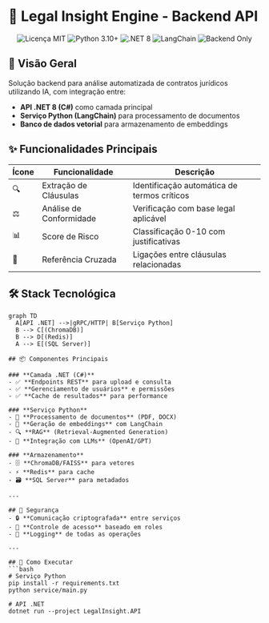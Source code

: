 # 🧠 Legal Insight Engine - Backend API

<div align="center">
  <img src="https://img.shields.io/badge/Licença-MIT-blue" alt="Licença MIT">
  <img src="https://img.shields.io/badge/Python-3.10%2B-yellow" alt="Python 3.10+">
  <img src="https://img.shields.io/badge/.NET-8.0-purple" alt=".NET 8">
  <img src="https://img.shields.io/badge/LangChain-0.1%2B-orange" alt="LangChain">
  <img src="https://img.shields.io/badge/Backend-Only-green" alt="Backend Only">
</div>

## 📌 Visão Geral
Solução backend para análise automatizada de contratos jurídicos utilizando IA, com integração entre:
- **API .NET 8 (C#)** como camada principal
- **Serviço Python (LangChain)** para processamento de documentos
- **Banco de dados vetorial** para armazenamento de embeddings

## ✨ Funcionalidades Principais
| Ícone | Funcionalidade               | Descrição                                  |
|-------|-----------------------------|--------------------------------------------|
| 🔍    | Extração de Cláusulas       | Identificação automática de termos críticos|
| ⚖️    | Análise de Conformidade     | Verificação com base legal aplicável       |
| 📊    | Score de Risco              | Classificação 0-10 com justificativas      |
| 🔗    | Referência Cruzada          | Ligações entre cláusulas relacionadas      |

## 🛠 Stack Tecnológica
```mermaid
graph TD
  A[API .NET] -->|gRPC/HTTP| B[Serviço Python]
  B --> C[(ChromaDB)]
  B --> D[(Redis)]
  A --> E[(SQL Server)]

## 📦 Componentes Principais

### **Camada .NET (C#)**
- ✅ **Endpoints REST** para upload e consulta  
- ✅ **Gerenciamento de usuários** e permissões  
- ✅ **Cache de resultados** para performance  

### **Serviço Python**  
- 🐍 **Processamento de documentos** (PDF, DOCX)  
- 🔢 **Geração de embeddings** com LangChain  
- 🔍 **RAG** (Retrieval-Augmented Generation)  
- 🤖 **Integração com LLMs** (OpenAI/GPT)  

### **Armazenamento**  
- 🗄️ **ChromaDB/FAISS** para vetores  
- ⚡ **Redis** para cache  
- 🗃️ **SQL Server** para metadados  

---

## 🔐 Segurança  
- 🔒 **Comunicação criptografada** entre serviços  
- 👥 **Controle de acesso** baseado em roles  
- 📝 **Logging** de todas as operações  

---

## 🚀 Como Executar  
```bash
# Serviço Python
pip install -r requirements.txt
python service/main.py

# API .NET
dotnet run --project LegalInsight.API
